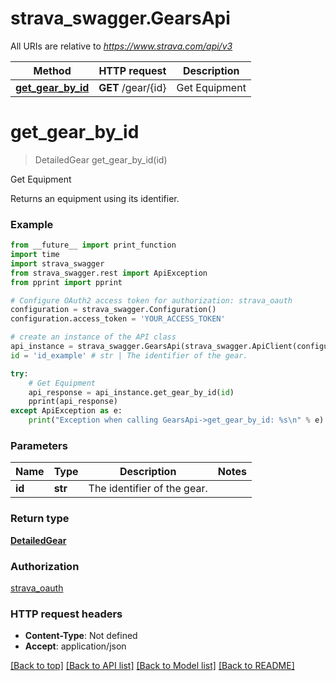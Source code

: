 # strava_swagger.GearsApi

All URIs are relative to *https://www.strava.com/api/v3*

Method | HTTP request | Description
------------- | ------------- | -------------
[**get_gear_by_id**](GearsApi.md#get_gear_by_id) | **GET** /gear/{id} | Get Equipment

# **get_gear_by_id**
> DetailedGear get_gear_by_id(id)

Get Equipment

Returns an equipment using its identifier.

### Example
```python
from __future__ import print_function
import time
import strava_swagger
from strava_swagger.rest import ApiException
from pprint import pprint

# Configure OAuth2 access token for authorization: strava_oauth
configuration = strava_swagger.Configuration()
configuration.access_token = 'YOUR_ACCESS_TOKEN'

# create an instance of the API class
api_instance = strava_swagger.GearsApi(strava_swagger.ApiClient(configuration))
id = 'id_example' # str | The identifier of the gear.

try:
    # Get Equipment
    api_response = api_instance.get_gear_by_id(id)
    pprint(api_response)
except ApiException as e:
    print("Exception when calling GearsApi->get_gear_by_id: %s\n" % e)
```

### Parameters

Name | Type | Description  | Notes
------------- | ------------- | ------------- | -------------
 **id** | **str**| The identifier of the gear. | 

### Return type

[**DetailedGear**](DetailedGear.md)

### Authorization

[strava_oauth](../README.md#strava_oauth)

### HTTP request headers

 - **Content-Type**: Not defined
 - **Accept**: application/json

[[Back to top]](#) [[Back to API list]](../README.md#documentation-for-api-endpoints) [[Back to Model list]](../README.md#documentation-for-models) [[Back to README]](../README.md)

